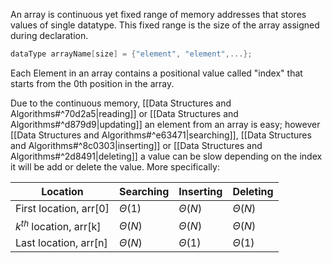 An array is continuous yet fixed range of memory addresses that stores values of single datatype. This fixed range is the size of the array assigned during declaration. 
```C++
dataType arrayName[size] = {"element", "element",...};
```

Each Element in an array contains a positional value called "index" that starts from the 0th position in the array.

Due to the continuous memory, [[Data Structures and Algorithms#^70d2a5|reading]] or [[Data Structures and Algorithms#^d879d9|updating]] an element from an array is easy; however [[Data Structures and Algorithms#^e63471|searching]], [[Data Structures and Algorithms#^8c0303|inserting]] or [[Data Structures and Algorithms#^2d8491|deleting]] a value can be slow depending on the index it will be add or delete the value. More specifically:

| Location                   | Searching   | Inserting   | Deleting    |
| -------------------------- | ----------- | ----------- | ----------- |
| First location, arr\[0]    | $\Theta(1)$ | $\Theta(N)$ | $\Theta(N)$ |
| $k^{th}$ location, arr\[k] | $\Theta(N)$ | $\Theta(N)$ | $\Theta(N)$ |
| Last location, arr\[n]     | $\Theta(N)$ | $\Theta(1)$ | $\Theta(1)$ |

